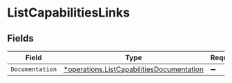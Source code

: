 # ListCapabilitiesLinks


## Fields

| Field                                                                                                 | Type                                                                                                  | Required                                                                                              | Description                                                                                           |
| ----------------------------------------------------------------------------------------------------- | ----------------------------------------------------------------------------------------------------- | ----------------------------------------------------------------------------------------------------- | ----------------------------------------------------------------------------------------------------- |
| `Documentation`                                                                                       | [*operations.ListCapabilitiesDocumentation](../../models/operations/listcapabilitiesdocumentation.md) | :heavy_minus_sign:                                                                                    | N/A                                                                                                   |